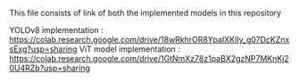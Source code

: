 This file consists of link of both the implemented models in this repository

YOLOv8 implementation : https://colab.research.google.com/drive/18wRkhrOR8YpaIXKIIy_g07DcKZnxsExg?usp=sharing
ViT model implementation : https://colab.research.google.com/drive/1GtNmXz78z1paBX2gzNP7MKnKj20U4RZb?usp=sharing
